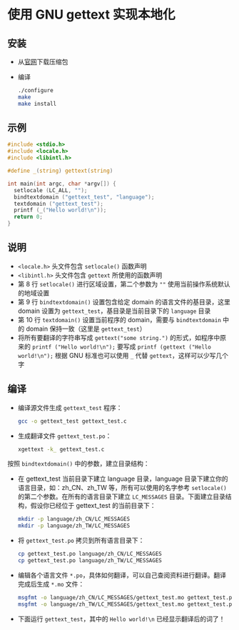 # 使用 GNU gettext 实现本地化

## 安装

* 从[官网](http://www.gnu.org/software/gettext/)下载压缩包
* 编译

    ```bash
    ./configure
    make
    make install
    ```

## 示例

```c
#include <stdio.h>
#include <locale.h>
#include <libintl.h>

#define _(string) gettext(string)

int main(int argc, char *argv[]) {
  setlocale (LC_ALL, "");
  bindtextdomain ("gettext_test", "language");
  textdomain ("gettext_test");
  printf (_("Hello world!\n"));
  return 0;
}
```

## 说明

* `<locale.h>` 头文件包含 `setlocale()` 函数声明
* `<libintl.h>` 头文件包含 `gettext` 所使用的函数声明
* 第 8 行 `setlocale()` 进行区域设置，第二个参数为 `""` 使用当前操作系统默认的地域设置
* 第 9 行 `bindtextdomain()` 设置包含给定 domain 的语言文件的基目录，这里 domain 设置为 `gettext_test`，基目录是当前目录下的 `language` 目录
* 第 10 行 `textdomain()` 设置当前程序的 domain，需要与 `bindtextdomain` 中的 domain 保持一致（这里是 `gettext_test`）
* 将所有要翻译的字符串写成 `gettext("some string.")` 的形式，如程序中原来的 `printf ("Hello world!\n");` 要写成 `printf (gettext ("Hello world!\n");` 根据 GNU 标准也可以使用 `_` 代替 `gettext`，这样可以少写几个字

## 编译

* 编译源文件生成 `gettext_test` 程序：

  ```bash
  gcc -o gettext_test gettext_test.c
  ```

* 生成翻译文件 `gettext_test.po`：

  ```bash
  xgettext -k_ gettext_test.c
  ```

按照 `bindtextdomain()` 中的参数，建立目录结构：

* 在 gettext_test 当前目录下建立 language 目录，language 目录下建立你的语言目录，如：zh_CN、zh_TW 等，所有可以使用的名字参考 `setlocale()` 的第二个参数。在所有的语言目录下建立 `LC_MESSAGES` 目录。下面建立目录结构，假设你已经位于 gettext_test 的当前目录下：

  ```bash
  mkdir -p language/zh_CN/LC_MESSAGES
  mkdir -p language/zh_TW/LC_MESSAGES
  ```

* 将 `gettext_test.po` 拷贝到所有语言目录下：

  ```bash
  cp gettext_test.po language/zh_CN/LC_MESSAGES
  cp gettext_test.po language/zh_TW/LC_MESSAGES
  ```

* 编辑各个语言文件 `*.po`，具体如何翻译，可以自己查阅资料进行翻译。翻译完成后生成 `*.mo` 文件：

  ```bash
  msgfmt -o language/zh_CN/LC_MESSAGES/gettext_test.mo gettext_test.po
  msgfmt -o language/zh_TW/LC_MESSAGES/gettext_test.mo gettext_test.po
  ```

* 下面运行 `gettext_test`，其中的 `Hello world!\n` 已经显示翻译后的词了！
